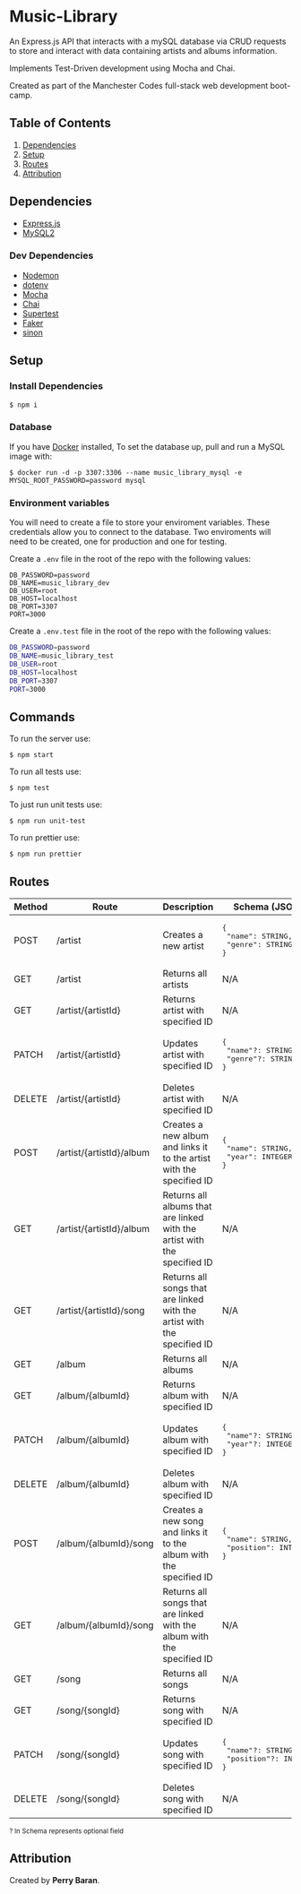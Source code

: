 # Music-Library

An Express.js API that interacts with a mySQL database via CRUD requests to store and interact with data containing artists and albums information.

Implements Test-Driven development using Mocha and Chai.

Created as part of the Manchester Codes full-stack web development boot-camp.

## Table of Contents

1. [Dependencies](#dependencies)
2. [Setup](#setup)
3. [Routes](#routes)
4. [Attribution](#attribution)

## Dependencies

- [Express.js](https://expressjs.com/)
- [MySQL2](https://www.npmjs.com/package/mysql2)

### Dev Dependencies

- [Nodemon](https://www.npmjs.com/package/nodemon)
- [dotenv](https://www.npmjs.com/package/dotenv)
- [Mocha](https://www.npmjs.com/package/mocha)
- [Chai](https://www.npmjs.com/package/chai)
- [Supertest](https://www.npmjs.com/package/supertest)
- [Faker](https://www.npmjs.com/package/@faker-js/faker)
- [sinon](https://www.npmjs.com/package/sinon)

## Setup

### Install Dependencies

```
$ npm i
```

### Database

If you have [Docker](https://docs.docker.com/) installed, To set the database up, pull and run a MySQL image with:

```
$ docker run -d -p 3307:3306 --name music_library_mysql -e MYSQL_ROOT_PASSWORD=password mysql
```

### Environment variables

You will need to create a file to store your enviroment variables. These credentials allow you to connect to the database. Two enviroments will need to be created, one for production and one for testing.

Create a `.env` file in the root of the repo with the following values:

```
DB_PASSWORD=password
DB_NAME=music_library_dev
DB_USER=root
DB_HOST=localhost
DB_PORT=3307
PORT=3000
```

Create a `.env.test` file in the root of the repo with the following values:

```bash
DB_PASSWORD=password
DB_NAME=music_library_test
DB_USER=root
DB_HOST=localhost
DB_PORT=3307
PORT=3000
```

## Commands

To run the server use:

```
$ npm start
```

To run all tests use:

```
$ npm test
```

To just run unit tests use:

```
$ npm run unit-test
```

To run prettier use:

```
$ npm run prettier
```

## Routes

| Method | Route                    | Description                                                              | Schema (JSON)                                                   |
| ------ | ------------------------ | ------------------------------------------------------------------------ | --------------------------------------------------------------- |
| POST   | /artist                  | Creates a new artist                                                     | <pre>{<br /> "name": STRING,<br /> "genre": STRING <br />}      |
| GET    | /artist                  | Returns all artists                                                      | N/A                                                             |
| GET    | /artist/{artistId}       | Returns artist with specified ID                                         | N/A                                                             |
| PATCH  | /artist/{artistId}       | Updates artist with specified ID                                         | <pre>{<br /> "name"?: STRING,<br /> "genre"?: STRING <br />}    |
| DELETE | /artist/{artistId}       | Deletes artist with specified ID                                         | N/A                                                             |
| POST   | /artist/{artistId}/album | Creates a new album and links it to the artist with the specified ID     | <pre>{<br /> "name": STRING,<br /> "year": INTEGER<br />}       |
| GET    | /artist/{artistId}/album | Returns all albums that are linked with the artist with the specified ID | N/A                                                             |
| GET    | /artist/{artistId}/song  | Returns all songs that are linked with the artist with the specified ID  | N/A                                                             |
| GET    | /album                   | Returns all albums                                                       | N/A                                                             |
| GET    | /album/{albumId}         | Returns album with specified ID                                          | N/A                                                             |
| PATCH  | /album/{albumId}         | Updates album with specified ID                                          | <pre>{<br /> "name"?: STRING,<br /> "year"?: INTEGER<br />}     |
| DELETE | /album/{albumId}         | Deletes album with specified ID                                          | N/A                                                             |
| POST   | /album/{albumId}/song    | Creates a new song and links it to the album with the specified ID       | <pre>{<br /> "name": STRING,<br /> "position": INTEGER<br />}   |
| GET    | /album/{albumId}/song    | Returns all songs that are linked with the album with the specified ID   | N/A                                                             |
| GET    | /song                    | Returns all songs                                                        | N/A                                                             |
| GET    | /song/{songId}           | Returns song with specified ID                                           | N/A                                                             |
| PATCH  | /song/{songId}           | Updates song with specified ID                                           | <pre>{<br /> "name"?: STRING,<br /> "position"?: INTEGER<br />} |
| DELETE | /song/{songId}           | Deletes song with specified ID                                           | N/A                                                             |

<sub>? In Schema represents optional field</sub>

## Attribution

Created by **Perry Baran**.
